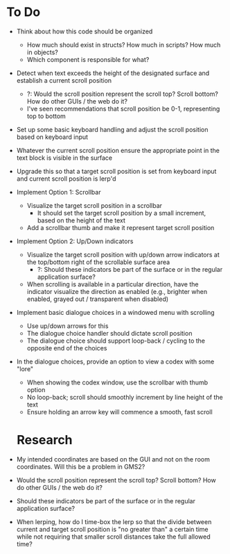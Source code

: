# To Do
- Think about how this code should be organized
  - How much should exist in structs? How much in scripts? How much in objects?
  - Which component is responsible for what?
- Detect when text exceeds the height of the designated surface and establish a current scroll position 
  - ?: Would the scroll position represent the scroll top? Scroll bottom? How do other GUIs / the web do it?
  - I've seen recommendations that scroll position be 0-1, representing top to bottom
- Set up some basic keyboard handling and adjust the scroll position based on keyboard input
- Whatever the current scroll position ensure the appropriate point in the text block is visible in the surface
- Upgrade this so that a target scroll position is set from keyboard input and current scroll position is lerp'd 
- Implement Option 1: Scrollbar
  - Visualize the target scroll position in a scrollbar
    - It should set the target scroll position by a small increment, based on the height of the text
  - Add a scrollbar thumb and make it represent target scroll position
- Implement Option 2: Up/Down indicators
  - Visualize the target scroll position with up/down arrow indicators at the top/bottom right of the scrollable surface area
    - ?: Should these indicators be part of the surface or in the regular application surface?
  - When scrolling is available in a particular direction, have the indicator visualize the direction as enabled (e.g., brighter when enabled, grayed out / transparent when disabled)
- Implement basic dialogue choices in a windowed menu with scrolling
  - Use up/down arrows for this
  - The dialogue choice handler should dictate scroll position
  - The dialogue choice should support loop-back / cycling to the opposite end of the choices
- In the dialogue choices, provide an option to view a codex with some "lore"
  - When showing the codex window, use the scrollbar with thumb option
  - No loop-back; scroll should smoothly increment by line height of the text
  - Ensure holding an arrow key will commence a smooth, fast scroll
  
  # Research
- My intended coordinates are based on the GUI and not on the room coordinates. Will this be a problem in GMS2?
- Would the scroll position represent the scroll top? Scroll bottom? How do other GUIs / the web do it?
- Should these indicators be part of the surface or in the regular application surface?
- When lerping, how do I time-box the lerp so that the divide between current and target scroll position is "no greater than" a certain time while not requiring that smaller scroll distances take the full allowed time?